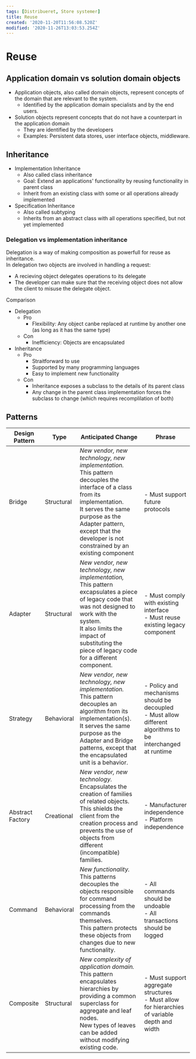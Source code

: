 ```yaml
---
tags: [Distribueret, Store systemer]
title: Reuse
created: '2020-11-20T11:56:08.520Z'
modified: '2020-11-26T13:03:53.254Z'
---
```


# Reuse
## Application domain vs solution domain objects
* Application objects, also called domain objects, represent concepts of the domain that are relevant to the system.
  - Identified by the application domain specialists and by the end users.
* Solution objects represent concepts that do not have a counterpart in the application domain
  - They are identified by the developers
  - Examples: Persistent data stores, user interface objects, middleware.

## Inheritance
* Implementation Inheritance
  - Also called class inheritance
  - Goal: Extend an applications' functionality by reusing functionality in parent class
  - Inherit from an existing class with some or all operations already implemented
* Specification Inheritance
  - Also called subtyping
  - Inherits from an abstract class with all operations specified, but not yet implemented

### Delegation vs implementation inheritance
Delegation is a way of making composition as powerfull for reuse as inheritance.  
In delegation two objects are involved in handling a request:
  - A recieving object delegates operations to its delegate
  - The developer can make sure that the receiving object does not allow the client to misuse the delegate object.  

Comparison
* Delegation
  - Pro
    - Flexibility: Any object canbe replaced at runtime by another one (as long as it has the same type)
  - Con
    - Inefficiency: Objects are encapsulated
* Inheritance
  - Pro
    - Straitforward to use
    - Supported by many programming languages
    - Easy to implement new functionality
  - Con
    - Inheritance exposes a subclass to the details of its parent class
    - Any change in the parent class implementation forces the subclass to change (which requires recomplilation of both)

## Patterns

| Design Pattern | Type | Anticipated Change | Phrase |
|---|---|---|---|
| Bridge | Structural | _New vendor, new technology, new implementation._  <br>This pattern decouples the interface of a class from its implementation.<br> It serves the same purpose as the Adapter pattern, except that the developer is not constrained by an existing component | - Must support future protocols |
| Adapter | Structural | _New vendor, new technology, new implementation,_ <br>This pattern excapsulates a piece of legacy code that was not designed to work with the system. <br>It also limits the impact of substituting the piece of legacy code for a different component. | - Must comply with existing interface<br>- Must reuse existing legacy component |
| Strategy | Behavioral | _New  vendor,  new  technology,  new  implementation._ <br>This pattern decouples an algorithm from its implementation(s). <br>It serves the same purpose as the Adapter and Bridge patterns, except that the encapsulated unit is a behavior. | - Policy and mechanisms should be decoupled<br>- Must allow different algorithms to be interchanged at runtime |
| Abstract Factory | Creational | _New vendor, new technology._  <br>Encapsulates the creation of families of related objects. <br>This shields the client from the creation process and prevents the use of objects from different (incompatible) families. | - Manufacturer independence<br>- Platform independence |
| Command | Behavioral | _New functionality._  <br>This patterns decouples the objects responsible for command processing from the commands themselves. <br>This pattern protects these objects from changes due to new functionality. | - All commands should be undoable<br>- All transactions should be logged |
| Composite | Structural |  _New complexity of application domain._  <br>This pattern encapsulates hierarchies by providing a common superclass for aggregate and leaf nodes. <br>New types of leaves can be added without modifying existing code. | - Must support aggregate structures<br>- Must allow for hierarchies of variable depth and width |


